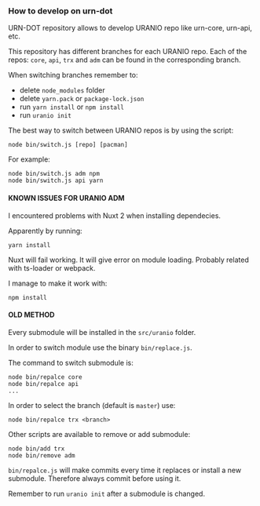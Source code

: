 ### How to develop on urn-dot

URN-DOT repository allows to develop URANIO repo like urn-core, urn-api, etc.

This repository has different branches for each URANIO repo.
Each of the repos: `core`, `api`, `trx` and `adm` can be found in the corresponding branch.

When switching branches remember to:
- delete `node_modules` folder
- delete `yarn.pack` or `package-lock.json`
- run `yarn install` or `npm install`
- run `uranio init`

The best way to switch between URANIO repos is by using the script:
```
node bin/switch.js [repo] [pacman]
```
For example:
```
node bin/switch.js adm npm
node bin/switch.js api yarn
```


#### KNOWN ISSUES FOR URANIO ADM

I encountered problems with Nuxt 2 when installing dependecies.

Apparently by running:
```
yarn install
```
Nuxt will fail working. It will give error on module loading. Probably related with ts-loader or webpack.

I manage to make it work with:
```
npm install
```


#### OLD METHOD

Every submodule will be installed in the `src/uranio` folder.

In order to switch module use the binary `bin/replace.js`.

The command to switch submodule is:
```
node bin/repalce core
node bin/repalce api
...
```
In order to select the branch (default is `master`) use:
```
node bin/repalce trx <branch>
```

Other scripts are available to remove or add submodule:
```
node bin/add trx
node bin/remove adm
```

`bin/repalce.js` will make commits every time it replaces or install a new submodule.
Therefore always commit before using it.

Remember to run `uranio init` after a submodule is changed.


